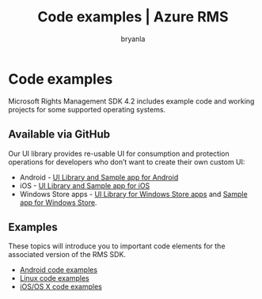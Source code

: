 ﻿---
# required metadata

title: Code examples | Azure RMS
description: RMS SDK 4.2 includes example code and working projects for some supported operating systems.
keywords:
author: bryanla
ms.author: bryanla
manager: barbkess
ms.date: 02/23/2017
ms.topic: conceptual
ms.service: information-protection
ms.assetid: 634df601-79d2-4bc2-b845-4df886d7c589
# optional metadata

#ROBOTS:
audience: developer
#ms.devlang:
ms.reviewer: shubhamp
ms.suite: ems
#ms.tgt_pltfrm:
#ms.custom:

---

# Code examples

Microsoft Rights Management SDK 4.2 includes example code and working projects for some supported operating systems.

## Available via GitHub ##
Our UI library provides re-usable UI for consumption and protection operations for developers who don’t want to create their own custom UI:

- Android - [UI Library and Sample app for Android](https://github.com/AzureAD/rms-sdk-ui-for-android)
- iOS - [UI Library and Sample app for iOS](https://github.com/AzureAD/rms-sdk-ui-for-ios)
- Windows Store apps - [UI Library for Windows Store apps](https://github.com/AzureAD/rms-sdk-ui-for-windowsstore) and [Sample app for Windows Store](https://github.com/AzureADSamples/rms-samples-for-windowsstore).

## Examples ##
These topics will introduce you to important code elements for the associated version of the RMS SDK.
- [Android code examples](android-code.md)
- [Linux code examples](linux-c-code-examples.md)
- [iOS/OS X code examples](ios-os-x-code-examples.md)
